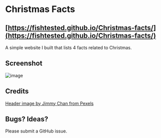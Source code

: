# Christmas Facts
## [https://fishtested.github.io/Christmas-facts/](https://fishtested.github.io/Christmas-facts/)
A simple website I built that lists 4 facts related to Christmas.

## Screenshot
![image](https://github.com/user-attachments/assets/e0a7cb75-6095-4954-8bf6-b6a760990a6d)

## Credits
[Header image by Jimmy Chan from Pexels](https://www.pexels.com/photo/tilt-shift-photography-of-green-christmas-tree-with-baubles-1723679/)
## Bugs? Ideas?
Please submit a GitHub issue.
